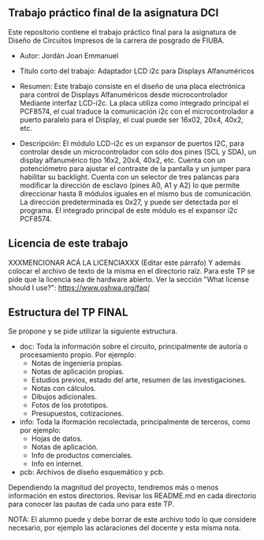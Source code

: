 ## Trabajo práctico final de la asignatura DCI ##
Este repositorio contiene el trabajo práctico final para la asignatura de Diseño de Circuitos Impresos de la carrera de posgrado de FIUBA.

* Autor: Jordán Joan Emmanuel
* Título corto del trabajo:  Adaptador LCD i2c para Displays Alfanuméricos
* Resumen:  Este trabajo consiste en el diseño de una placa electrónica para control de Displays Alfanuméricos desde microcontrolador
Mediante interfaz LCD-i2c. La placa utiliza como integrado principal el PCF8574, el cual traduce la comunicación i2c con el microcontrolador
a puerto paralelo para el Display, el cual puede ser 16x02, 20x4, 40x2, etc.

* Descripción: El módulo LCD-i2c es un expansor de puertos I2C, para controlar desde un microcontrolador con sólo dos pines (SCL y SDA), 
un display alfanumérico tipo 16x2, 20x4, 40x2, etc. Cuenta con un potenciómetro para ajustar el contraste de la pantalla y un jumper para 
habilitar su backlight. Cuenta con un selector de tres palancas para modificar la dirección de esclavo (pines A0, A1 y A2) lo que permite 
direccionar hasta 8 módulos iguales en el mismo bus de comunicación. La dirección predeterminada es 0x27, y puede ser detectada por el 
programa. El integrado principal de este módulo es el expansor i2c PCF8574.

## Licencia de este trabajo ##
XXXMENCIONAR ACÁ LA LICENCIAXXX (Editar este párrafo) 
Y además colocar el archivo de texto de la misma en el directorio raíz.
Para este TP se pide que la licencia sea de hardware abierto.
Ver la sección "What license should I use?": https://www.oshwa.org/faq/

## Estructura del TP FINAL ##

Se propone y se pide utilizar la siguiente estructura.

* doc: Toda la información sobre el circuito, principalmente de autoría o procesamiento propio. Por ejemplo:
  * Notas de ingeniería propias.
  * Notas de aplicación propias.
  * Estudios previos, estado del arte, resumen de las investigaciones.
  * Notas con cálculos.
  * Dibujos adicionales.
  * Fotos de los prototipos.
  * Presupuestos, cotizaciones.
* info: Toda la iformación recolectada, principalmente de terceros, como por ejemplo:
  * Hojas de datos.
  * Notas de aplicación.
  * Info de productos comerciales.
  * Info en internet.
* pcb: Archivos de diseño esquemático y pcb.

Dependiendo la magnitud del proyecto, tendremos más o menos información en estos directorios. 
Revisar los README.md en cada directorio para conocer las pautas de cada uno para este TP.

NOTA: El alumno puede y debe borrar de este archivo todo lo que considere necesario, por ejemplo las aclaraciones del docente y esta misma nota.


